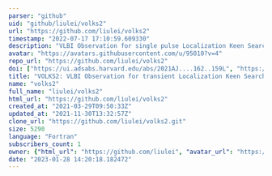```yaml
---
parser: "github"
uid: "github/liulei/volks2"
url: "https://github.com/liulei/volks2"
timestamp: "2022-07-17 17:10:59.609330"
description: "VLBI Observation for single pulse Localization Keen Searcher, 2nd release"
avatar: "https://avatars.githubusercontent.com/u/95010?v=4"
repo_url: "https://github.com/liulei/volks2"
doi: ["https://ui.adsabs.harvard.edu/abs/2021AJ....162..159L", "https://ui.adsabs.harvard.edu/abs/2021ascl.soft09003L/abstract"]
title: "VOLKS2: VLBI Observation for transient Localization Keen Searcher"
name: "volks2"
full_name: "liulei/volks2"
html_url: "https://github.com/liulei/volks2"
created_at: "2021-03-29T09:50:33Z"
updated_at: "2021-11-30T13:32:57Z"
clone_url: "https://github.com/liulei/volks2.git"
size: 5290
language: "Fortran"
subscribers_count: 1
owner: {"html_url": "https://github.com/liulei", "avatar_url": "https://avatars.githubusercontent.com/u/95010?v=4", "login": "liulei", "type": "User"}
date: "2023-01-28 14:20:18.182472"
---
```

